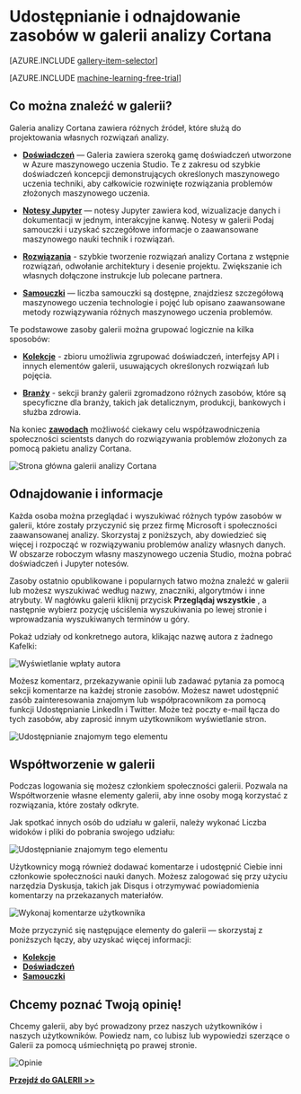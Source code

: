 <properties
    pageTitle="Galeria analizy Cortana | Microsoft Azure"
    description="Udostępnianie i odnajdowanie analizy zasobów i innych funkcji w galerii analizy Cortana. Dowiedz się z innymi osobami i wprowadzić własne służąca do społeczności użytkowników."
    services="machine-learning"
    documentationCenter=""
    authors="garyericson"
    manager="jhubbard"
    editor="cgronlun"/>

<tags
    ms.service="machine-learning"
    ms.workload="data-services"
    ms.tgt_pltfrm="na"
    ms.devlang="na"
    ms.topic="article"
    ms.date="10/13/2016"
    ms.author="roopalik;garye"/>


# <a name="share-and-discover-resources-in-the-cortana-intelligence-gallery"></a>Udostępnianie i odnajdowanie zasobów w galerii analizy Cortana

[AZURE.INCLUDE [gallery-item-selector](../../includes/machine-learning-gallery-item-selector.md)]

<!-- separating these 2 includes -->

[AZURE.INCLUDE [machine-learning-free-trial](../../includes/machine-learning-free-trial.md)]

## <a name="what-can-i-find-in-the-gallery"></a>Co można znaleźć w galerii?

Galeria analizy Cortana zawiera różnych źródeł, które służą do projektowania własnych rozwiązań analizy.

- **[Doświadczeń](machine-learning-gallery-experiments.md)** — Galeria zawiera szeroką gamę doświadczeń utworzone w Azure maszynowego uczenia Studio. Te z zakresu od szybkie doświadczeń koncepcji demonstrujących określonych maszynowego uczenia techniki, aby całkowicie rozwinięte rozwiązania problemów złożonych maszynowego uczenia.

- **[Notesy Jupyter](machine-learning-gallery-jupyter-notebooks.md)** — notesy Jupyter zawiera kod, wizualizacje danych i dokumentacji w jednym, interakcyjne kanwę.
Notesy w galerii Podaj samouczki i uzyskać szczegółowe informacje o zaawansowane maszynowego nauki technik i rozwiązań.

<!--
- **[Machine Learning APIs](https://machine-learning-gallery-apis.md)** - An experiment developed in Azure Machine Learning can be launched as a web service so that the analytics model can be accessed by others through a set of REST APIs. A variety of these APIs are available in the Gallery, such as a product recommendation engine or cloud-based face and speech recognition.
-->

-  **[Rozwiązania](machine-learning-gallery-solutions.md)** - szybkie tworzenie rozwiązań analizy Cortana z wstępnie rozwiązań, odwołanie architektury i desenie projektu. Zwiększanie ich własnych dołączone instrukcje lub polecane partnera.

- **[Samouczki](machine-learning-gallery-tutorials.md)** — liczba samouczki są dostępne, znajdziesz szczegółową maszynowego uczenia technologie i pojęć lub opisano zaawansowane metody rozwiązywania różnych maszynowego uczenia problemów.

Te podstawowe zasoby galerii można grupować logicznie na kilka sposobów:

- **[Kolekcje](machine-learning-gallery-collections.md)** - zbioru umożliwia zgrupować doświadczeń, interfejsy API i innych elementów galerii, usuwających określonych rozwiązań lub pojęcia.

- **[Branży](machine-learning-gallery-industries.md)** - sekcji branży galerii zgromadzono różnych zasobów, które są specyficzne dla branży, takich jak detalicznym, produkcji, bankowych i służba zdrowia.

Na koniec **[zawodach](machine-learning-gallery-competitions.md)** możliwość ciekawy celu współzawodniczenia społeczności scientsts danych do rozwiązywania problemów złożonych za pomocą pakietu analizy Cortana.

![Strona główna galerii analizy Cortana](media\machine-learning-gallery-how-to-use-contribute-publish\gallery-home-page.png)

## <a name="discover-and-learn"></a>Odnajdowanie i informacje

Każda osoba można przeglądać i wyszukiwać różnych typów zasobów w galerii, które zostały przyczynić się przez firmę Microsoft i społeczności zaawansowanej analizy.
Skorzystaj z poniższych, aby dowiedzieć się więcej i rozpocząć w rozwiązywaniu problemów analizy własnych danych.
W obszarze roboczym własny maszynowego uczenia Studio, można pobrać doświadczeń i Jupyter notesów.

Zasoby ostatnio opublikowane i popularnych łatwo można znaleźć w galerii lub możesz wyszukiwać według nazwy, znaczniki, algorytmów i inne atrybuty.
W nagłówku galerii kliknij przycisk **Przeglądaj wszystkie** , a następnie wybierz pozycję uściślenia wyszukiwania po lewej stronie i wprowadzania wyszukiwanych terminów u góry.

Pokaż udziały od konkretnego autora, klikając nazwę autora z żadnego Kafelki:

![Wyświetlanie wpłaty autora](media\machine-learning-gallery-how-to-use-contribute-publish\view-by-author.png)


Możesz komentarz, przekazywanie opinii lub zadawać pytania za pomocą sekcji komentarze na każdej stronie zasobów.
Możesz nawet udostępnić zasób zainteresowania znajomym lub współpracownikom za pomocą funkcji Udostępnianie LinkedIn i Twitter.
Może też poczty e-mail łącza do tych zasobów, aby zaprosić innym użytkownikom wyświetlanie stron.

![Udostępnianie znajomym tego elementu](media\machine-learning-gallery-how-to-use-contribute-publish\comment-and-share.png)


## <a name="contribute-to-the-gallery"></a>Współtworzenie w galerii

Podczas logowania się możesz członkiem społeczności galerii. Pozwala na Współtworzenie własne elementy galerii, aby inne osoby mogą korzystać z rozwiązania, które zostały odkryte.

Jak spotkać innych osób do udziału w galerii, należy wykonać Liczba widoków i pliki do pobrania swojego udziału:

![Udostępnianie znajomym tego elementu](media\machine-learning-gallery-how-to-use-contribute-publish\view-and-download-counts.png)

Użytkownicy mogą również dodawać komentarze i udostępnić Ciebie inni członkowie społeczności nauki danych.
Możesz zalogować się przy użyciu narzędzia Dyskusja, takich jak Disqus i otrzymywać powiadomienia komentarzy na przekazanych materiałów.

![Wykonaj komentarze użytkownika](media\machine-learning-gallery-how-to-use-contribute-publish\follow-comments.png)

Może przyczynić się następujące elementy do galerii — skorzystaj z poniższych łączy, aby uzyskać więcej informacji:

- **[Kolekcje](machine-learning-gallery-collections.md#contribute)**
- **[Doświadczeń](machine-learning-gallery-experiments.md#contribute)**
- **[Samouczki](machine-learning-gallery-tutorials.md#contribute)**


## <a name="we-want-to-hear-from-you"></a>Chcemy poznać Twoją opinię!
Chcemy galerii, aby być prowadzony przez naszych użytkowników i naszych użytkowników. Powiedz nam, co lubisz lub wypowiedzi szerzące o Galerii za pomocą uśmiechniętą po prawej stronie.  

![Opinie](./media/machine-learning-gallery-how-to-use-contribute-publish/feedback.png)


**[Przejdź do GALERII >>](http://gallery.cortanaintelligence.com)**
